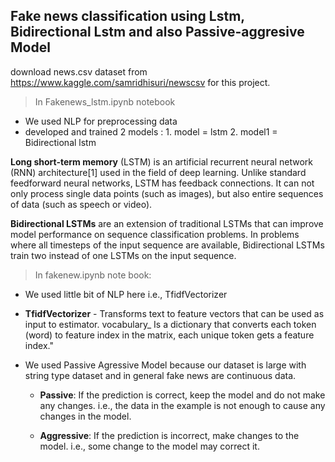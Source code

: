 ## Fake news classification using Lstm, Bidirectional Lstm and also Passive-aggresive Model

download news.csv dataset from https://www.kaggle.com/samridhisuri/newscsv for this project.

>In Fakenews_lstm.ipynb notebook
 * We used NLP for preprocessing data
 * developed and trained 2 models  : 
                                    1. model = lstm
                                    2. model1 = Bidirectional lstm
                                   
**Long short-term memory** (LSTM) is an artificial recurrent neural network (RNN) architecture[1] used in 
the field of deep learning. Unlike standard feedforward neural networks, LSTM has feedback connections. It 
can not only process single data points (such as images), but also entire sequences of data (such as speech or video). 

**Bidirectional LSTMs** are an extension of traditional LSTMs that can improve model performance on sequence 
classification problems. In problems where all timesteps of the input sequence are available, Bidirectional
LSTMs train two instead of one LSTMs on the input sequence. 
 



>In fakenew.ipynb note book:
* We used little bit of NLP here i.e., TfidfVectorizer
* **TfidfVectorizer** - Transforms text to feature vectors that can be used as input to estimator. vocabulary_ Is a dictionary that converts each token (word) to feature index in the matrix, each unique token gets a feature index."

* We used Passive Agressive Model because our dataset is large with string type dataset and in general fake news are continuous data.

  * **Passive**: If the prediction is correct, keep the model and do not make any changes. i.e., the 
    data in the example is not enough to cause any changes in the model.
    
  * **Aggressive**: If the prediction is incorrect, make changes to the model. i.e., some change to 
    the model may correct it.


